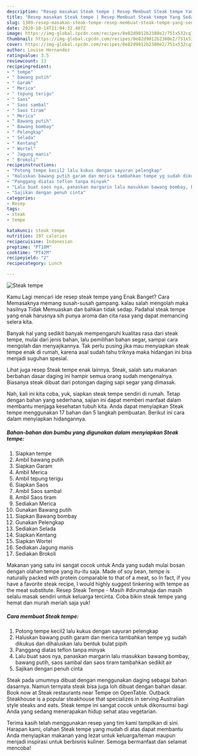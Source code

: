 ```yaml
---
description: "Resep masakan Steak tempe | Resep Membuat Steak tempe Yang Sedap"
title: "Resep masakan Steak tempe | Resep Membuat Steak tempe Yang Sedap"
slug: 1309-resep-masakan-steak-tempe-resep-membuat-steak-tempe-yang-sedap
date: 2020-10-14T21:04:32.407Z
image: https://img-global.cpcdn.com/recipes/0e82d9012b2380e2/751x532cq70/steak-tempe-foto-resep-utama.jpg
thumbnail: https://img-global.cpcdn.com/recipes/0e82d9012b2380e2/751x532cq70/steak-tempe-foto-resep-utama.jpg
cover: https://img-global.cpcdn.com/recipes/0e82d9012b2380e2/751x532cq70/steak-tempe-foto-resep-utama.jpg
author: Louise Hernandez
ratingvalue: 3.5
reviewcount: 13
recipeingredient:
- " tempe"
- " bawang putih"
- " Garam"
- " Merica"
- " tepung terigu"
- " Saos"
- " Saos sambal"
- " Saos tiram"
- " Merica"
- " Bawang putih"
- " Bawang bombay"
- " Pelengkap"
- " Selada"
- " Kentang"
- " Wortel"
- " Jagung manis"
- " Brokoli"
recipeinstructions:
- "Potong tempe kecil2 lalu kukus dengan sayuran pelengkap"
- "Haluskan bawang putih garam dan merica tambahkan tempe yg sudah dikukus dan dihaluskan lalu bentuk bulat pipih"
- "Panggang diatas teflon tanpa minyak"
- "Lalu buat saos nya, panaskan margarin lalu masukkan bawang bombay, bawang putih, saos sambal dan saos tiram tambahkan sedikit air"
- "Sajikan dengan penuh cinta"
categories:
- Resep
tags:
- steak
- tempe

katakunci: steak tempe 
nutrition: 197 calories
recipecuisine: Indonesian
preptime: "PT18M"
cooktime: "PT42M"
recipeyield: "2"
recipecategory: Lunch

---
```



![Steak tempe](https://img-global.cpcdn.com/recipes/0e82d9012b2380e2/751x532cq70/steak-tempe-foto-resep-utama.jpg)

Kamu Lagi mencari ide resep steak tempe yang Enak Banget? Cara Memasaknya memang susah-susah gampang. kalau salah mengolah maka hasilnya Tidak Memuaskan dan bahkan tidak sedap. Padahal steak tempe yang enak harusnya sih punya aroma dan cita rasa yang dapat memancing selera kita.

Banyak hal yang sedikit banyak mempengaruhi kualitas rasa dari steak tempe, mulai dari jenis bahan, lalu pemilihan bahan segar, sampai cara mengolah dan menyajikannya. Tak perlu pusing jika mau menyiapkan steak tempe enak di rumah, karena asal sudah tahu triknya maka hidangan ini bisa menjadi suguhan spesial.

Lihat juga resep Steak tempe enak lainnya. Steak, salah satu makanan berbahan dasar daging ini hampir semua orang sudah mengenalnya. Biasanya steak dibuat dari potongan daging sapi segar yang dimasak.


Nah, kali ini kita coba, yuk, siapkan steak tempe sendiri di rumah. Tetap dengan bahan yang sederhana, sajian ini dapat memberi manfaat dalam membantu menjaga kesehatan tubuh kita. Anda dapat menyiapkan Steak tempe menggunakan 17 bahan dan 5 langkah pembuatan. Berikut ini cara dalam menyiapkan hidangannya.

<!--inarticleads1-->

##### Bahan-bahan dan bumbu yang digunakan dalam menyiapkan Steak tempe:

1. Siapkan  tempe
1. Ambil  bawang putih
1. Siapkan  Garam
1. Ambil  Merica
1. Ambil  tepung terigu
1. Siapkan  Saos
1. Ambil  Saos sambal
1. Ambil  Saos tiram
1. Sediakan  Merica
1. Gunakan  Bawang putih
1. Siapkan  Bawang bombay
1. Gunakan  Pelengkap
1. Sediakan  Selada
1. Siapkan  Kentang
1. Siapkan  Wortel
1. Sediakan  Jagung manis
1. Sediakan  Brokoli


Makanan yang satu ini sangat cocok untuk Anda yang sudah mulai bosan dengan olahan tempe yang itu-itu saja. Made of soy bean, tempe is naturally packed with protein comparable to that of a meat, so In fact, if you have a favorite steak recipe, I would highly suggest tinkering with tempe as the meat substitute. Resep Steak Tempe - Masih #dirumahaja dan masih selalu masak sendiri untuk keluarga tercinta. Coba bikin steak tempe yang hemat dan murah meriah saja yuk! 

<!--inarticleads2-->

##### Cara membuat Steak tempe:

1. Potong tempe kecil2 lalu kukus dengan sayuran pelengkap
1. Haluskan bawang putih garam dan merica tambahkan tempe yg sudah dikukus dan dihaluskan lalu bentuk bulat pipih
1. Panggang diatas teflon tanpa minyak
1. Lalu buat saos nya, panaskan margarin lalu masukkan bawang bombay, bawang putih, saos sambal dan saos tiram tambahkan sedikit air
1. Sajikan dengan penuh cinta


Steak pada umumnya dibuat dengan menggunakan daging sebagai bahan dasarnya. Namun ternyata steak bisa juga loh dibuat dengan bahan dasar. Book now at Steak restaurants near Tempe on OpenTable. Outback Steakhouse is a popular steakhouse that specializes in serving Australian style steaks and eats. Steak tempe ini sangat cocok untuk dikonsumsi bagi Anda yang sedang menerapakan hidup sehat atau vegetarian. 

Terima kasih telah menggunakan resep yang tim kami tampilkan di sini. Harapan kami, olahan Steak tempe yang mudah di atas dapat membantu Anda menyiapkan makanan yang lezat untuk keluarga/teman maupun menjadi inspirasi untuk berbisnis kuliner. Semoga bermanfaat dan selamat mencoba!
